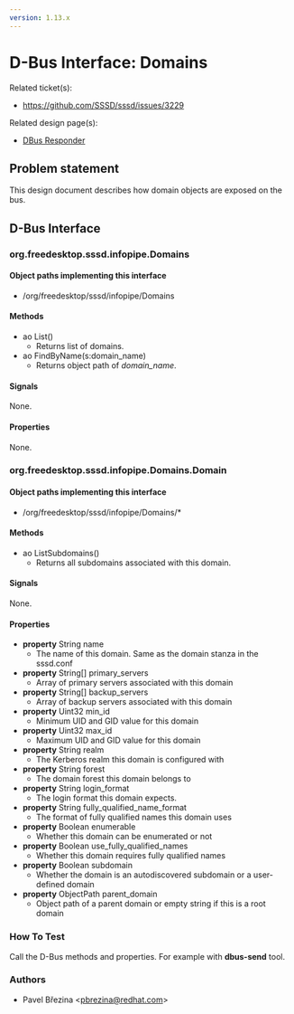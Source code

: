 ```yaml
---
version: 1.13.x
---
```


# D-Bus Interface: Domains

Related ticket(s):

  - <https://github.com/SSSD/sssd/issues/3229>

Related design page(s):

  - [DBus Responder](dbus_responder.md)

## Problem statement

This design document describes how domain objects are exposed on the bus.

## D-Bus Interface

### org.freedesktop.sssd.infopipe.Domains

#### Object paths implementing this interface

  - /org/freedesktop/sssd/infopipe/Domains

#### Methods

  - ao List()
    - Returns list of domains.
  - ao FindByName(s:domain_name)
    - Returns object path of *domain_name*.

#### Signals

None.

#### Properties

None.

### org.freedesktop.sssd.infopipe.Domains.Domain

#### Object paths implementing this interface

  - /org/freedesktop/sssd/infopipe/Domains/\*

#### Methods

  - ao ListSubdomains()
    - Returns all subdomains associated with this domain.

#### Signals

None.

#### Properties

  - **property** String name
    - The name of this domain. Same as the domain stanza in the sssd.conf
  - **property** String[] primary_servers
    - Array of primary servers associated with this domain
  - **property** String[] backup_servers
    - Array of backup servers associated with this domain
  - **property** Uint32 min_id
    - Minimum UID and GID value for this domain
  - **property** Uint32 max_id
    - Maximum UID and GID value for this domain
  - **property** String realm
    - The Kerberos realm this domain is configured with
  - **property** String forest
    - The domain forest this domain belongs to
  - **property** String login_format
    - The login format this domain expects.
  - **property** String fully_qualified_name_format
    - The format of fully qualified names this domain uses
  - **property** Boolean enumerable
    - Whether this domain can be enumerated or not
  - **property** Boolean use_fully_qualified_names
    - Whether this domain requires fully qualified names
  - **property** Boolean subdomain
    - Whether the domain is an autodiscovered subdomain or a user-defined domain
  - **property** ObjectPath parent_domain
    - Object path of a parent domain or empty string if this is a root domain

### How To Test

Call the D-Bus methods and properties. For example with **dbus-send** tool.

### Authors

  - Pavel Březina \<pbrezina@redhat.com\>
